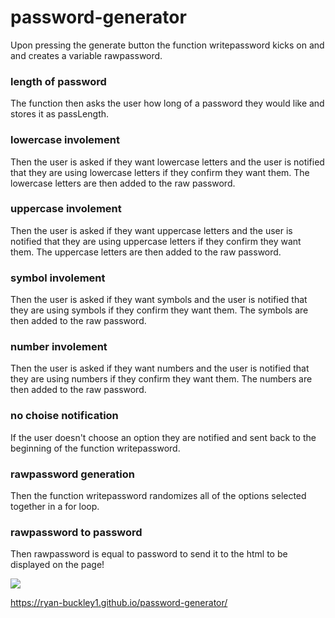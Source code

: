 # password-generator

Upon pressing the generate button the function writepassword kicks on and and creates a variable rawpassword. 
### length of password
The function then asks the user how long of a password they would like and stores it as passLength. 
### lowercase involement
Then the user is asked if they want lowercase letters and the user is notified that they are using lowercase letters if they confirm they want them. The lowercase letters are then added to the raw password.
### uppercase involement
Then the user is asked if they want uppercase letters and the user is notified that they are using uppercase letters if they confirm they want them. The uppercase letters are then added to the raw password.
### symbol involement
Then the user is asked if they want symbols and the user is notified that they are using symbols if they confirm they want them. The symbols are then added to the raw password.
### number involement
Then the user is asked if they want numbers and the user is notified that they are using numbers if they confirm they want them. The numbers are then added to the raw password.
### no choise notification
If the user doesn't choose an option they are notified and sent back to the beginning of the function writepassword.
### rawpassword generation 
Then the function writepassword randomizes all of the options selected together in a for loop.
### rawpassword to password
Then rawpassword is equal to password to send it to the html to be displayed on the page!


![](assets%5Cimages%5CScreenshot%202022-06-03%20204118.png)

https://ryan-buckley1.github.io/password-generator/